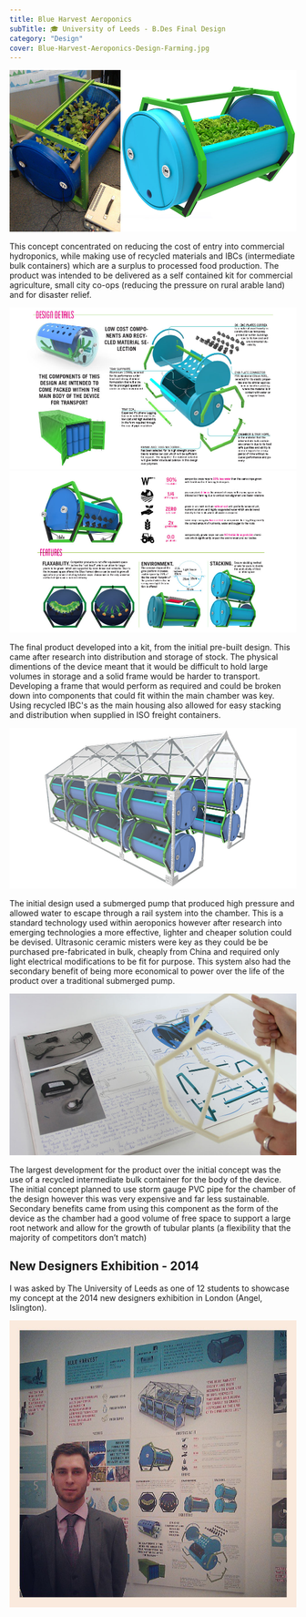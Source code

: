 ```yaml
---
title: Blue Harvest Aeroponics
subTitle: 🎓 University of Leeds - B.Des Final Design 
category: "Design"
cover: Blue-Harvest-Aeroponics-Design-Farming.jpg
---
```

 
 
![Blue Harvest](./Blue-Harvest-Aeroponics-1-Adam.jpg)

This concept concentrated on reducing the cost of entry into commercial hydroponics, while making use of recycled materials and IBCs (intermediate bulk containers) which are a surplus to processed food production. The product was intended to be delivered as a self contained kit for commercial agriculture, small city co-ops (reducing the pressure on rural arable land) and for disaster relief. 

![Blue Harvest Leeds Product Design Adam Robinson](./Blue-Harvest-Aeroponics-Design-Farming-Slide-13.jpg)
![Blue Harvest Leeds Product Design Adam Robinson 3](./Blue-Harvest-Aeroponics-Design-Farming-Slide-12.jpg)

The final product developed into a kit, from the initial pre-built design. This came after research into distribution and storage of stock. The physical dimentions of the device meant that it would be difficult to hold large volumes in storage and a solid frame would be harder to transport. Developing a frame that would perform as required and could be broken down into components that could fit within the main chamber was key. Using recycled IBC's as the main housing also allowed for easy stacking and distribution when supplied in ISO freight containers.

![Blue Harvest Leeds Product Design Adam Robinson 4](./Blue-Harvest-Aeroponics-Design-Farming-Slide-14.jpg)

The initial design used a submerged pump that produced high pressure and allowed water to escape through a rail system into the chamber. This is a standard technology used within aeroponics however after research into emerging technologies a more effective, lighter and cheaper solution could be devised. Ultrasonic ceramic misters were key as they could be be purchased pre-fabricated in bulk, cheaply from China and required only light electrical modifications to be fit for purpose. This system also had the secondary benefit of being more economical to power over the life of the product over a traditional submerged pump.

![Blue Harvest Leeds Product Design Adam Robinson 5](./Blue-Harvest-Aeroponics-Design-Farming-Slide-10.jpg)

The largest development for the product over the initial concept was the use of a recycled intermediate bulk container for the body of the device. The initial concept planned to use storm gauge PVC pipe for the chamber of the design however this was very expensive and far less sustainable. Secondary benefits came from using this component as the form of the device as the chamber had a good volume of free space to support a large root network and allow for the growth of tubular plants (a flexibility that the majority of competitors don’t match)
 
## New Designers Exhibition - 2014

I was asked by The University of Leeds as one of 12 students to showcase my concept at the 2014 new designers exhibition in London (Angel, Islington).

 <img src="./new-designers.jpg">

